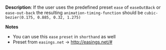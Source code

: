 __Description__: If the user uses the predefined preset `ease` of `easeOutBack` or `ease-out-back` the resulting `animation-timing-function` should be `cubic-bezier(0.175, 0.885, 0.32, 1.275)`

__Notes__

+ You can use this `ease` `preset` in `shorthand` as well
+ Preset from `easings.net` -> http://easings.net/#